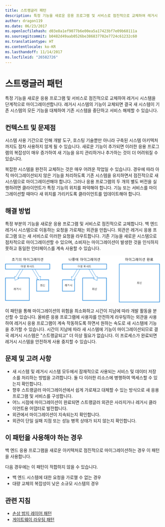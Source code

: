 ```yaml
---
title: 스트랭글러 패턴
description: 특정 기능을 새로운 응용 프로그램 및 서비스로 점진적으로 교체하여 레거시 시스템을 단계적으로 마이그레이션합니다.
author: dragon119
ms.date: 06/23/2017
ms.openlocfilehash: d03e8a1ef9077b6e00ea5a17423bf7e09b68111a
ms.sourcegitcommit: b0482d49aab0526be386837702e7724c61232c60
ms.translationtype: HT
ms.contentlocale: ko-KR
ms.lasthandoff: 11/14/2017
ms.locfileid: "26582726"
---
```

# <a name="strangler-pattern"></a>스트랭글러 패턴

특정 기능을 새로운 응용 프로그램 및 서비스로 점진적으로 교체하여 레거시 시스템을 단계적으로 마이그레이션합니다. 레거시 시스템의 기능이 교체되면 결국 새 시스템이 기존 시스템의 모든 기능을 대체하여 기존 시스템을 중단하고 서비스 해제할 수 있습니다. 

## <a name="context-and-problem"></a>컨텍스트 및 문제점

시스템 사용 기간으로 인해 개발 도구, 호스팅 기술뿐만 아니라 구축된 시스템 아키텍처까지도 점차 사용하지 않게 될 수 있습니다. 새로운 기능이 추가되면 이러한 응용 프로그램의 복잡성이 매우 증가하여 새 기능을 유지 관리하거나 추가하는 것이 더 어려워질 수 있습니다.

복잡한 시스템을 완전히 교체하는 것은 매우 어려운 작업일 수 있습니다. 경우에 따라 아직 마이그레이션되지 않은 기능을 처리하도록 기존 시스템을 유지하면서 점진적으로 새 시스템으로 마이그레이션해야 합니다. 그러나 응용 프로그램의 두 개의 별도 버전을 실행하려면 클라이언트가 특정 기능의 위치를 파악해야 합니다. 기능 또는 서비스를 마이그레이션할 때마다 새 위치를 가리키도록 클라이언트를 업데이트해야 합니다.

## <a name="solution"></a>해결 방법

특정 부분의 기능을 새로운 응용 프로그램 및 서비스로 점진적으로 교체합니다. 백 엔드 레거시 시스템으로 이동하는 요청을 가로채는 외관을 만듭니다. 외관은 레거시 응용 프로그램 또는 새 서비스로 이러한 요청을 라우트합니다. 기존 기능을 새로운 시스템으로 점차적으로 마이그레이션할 수 있으며, 소비자는 마이그레이션이 발생한 것을 인식하지 못하고 동일한 인터페이스를 계속 사용할 수 있습니다.

![](./_images/strangler.png)  

이 패턴을 통해 마이그레이션의 위험을 최소화하고 시간이 지남에 따라 개발 활동을 분산할 수 있습니다. 올바른 응용 프로그램에 사용자를 안전하게 라우팅하는 외관을 사용하여 레거시 응용 프로그램이 계속 작동하도록 하면서 원하는 속도로 새 시스템에 기능을 추가할 수 있습니다. 시간이 지남에 따라 새 시스템에 기능이 마이그레이션되므로 결국 레거시 시스템은 "스트랭글되고" 더 이상 필요가 없습니다. 이 프로세스가 완료되면 레거시 시스템을 안전하게 사용 중지할 수 있습니다.

## <a name="issues-and-considerations"></a>문제 및 고려 사항

- 새 시스템 및 레거시 시스템 모두에서 잠재적으로 사용되는 서비스 및 데이터 저장소를 처리하는 방법을 고려합니다. 둘 다 이러한 리소스에 병행하여 액세스할 수 있는지 확인합니다.
- 향후 스트랭글러 마이그레이션에서 쉽게 가로채고 대체할 수 있는 방식으로 새 응용 프로그램 및 서비스를 구성합니다.
- 어느 시점에 마이그레이션이 완료되면 스트랭글러 외관은 사라지거나 레거시 클라이언트용 어댑터로 발전합니다.
- 외관에서 마이그레이션이 지속되는지 확인합니다.
- 외관이 단일 실패 지점 또는 성능 병목 상태가 되지 않는지 확인합니다.

## <a name="when-to-use-this-pattern"></a>이 패턴을 사용해야 하는 경우

백 엔드 응용 프로그램을 새로운 아키텍처로 점진적으로 마이그레이션하는 경우 이 패턴을 사용합니다.

다음 경우에는 이 패턴이 적합하지 않을 수 있습니다.

- 백 엔드 시스템에 대한 요청을 가로챌 수 없는 경우
- 대량 교체의 복잡성이 낮은 소규모 시스템의 경우

## <a name="related-guidance"></a>관련 지침

- [손상 방지 레이어 패턴](./anti-corruption-layer.md)
- [게이트웨이 라우팅 패턴](./gateway-routing.md)


 

